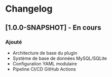 # Changelog

## [1.0.0-SNAPSHOT] - En cours
### Ajouté
- Architecture de base du plugin
- Système de base de données MySQL/SQLite
- Configuration YAML modulaire
- Pipeline CI/CD GitHub Actions

